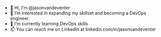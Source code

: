 - 👋 Hi, I’m @jasonvandeventer
- 👀 I’m interested in expanding my skillset and becoming a DevOps engineer.
- 🌱 I’m currently learning DevOps skills
- 📫 You can reach me on LinkedIn at linkedin.com/in/jasonvandeventer

<!---
jasonvandeventer/jasonvandeventer is a ✨ special ✨ repository because its `README.md` (this file) appears on your GitHub profile.
You can click the Preview link to take a look at your changes.
--->

